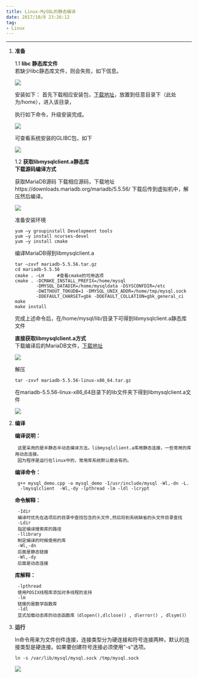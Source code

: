 ```yaml
---
title: Linux-MySQL的静态编译
date: 2017/10/8 23:26:12 
tag:
- Linux
---
```


---

1.  **准备**

    1.1 **libc 静态库文件**  
    若缺少libc静态库文件，则会失败，如下信息。
    
    ![][1]

    安装如下：
    首先下载相应安装包，[下载地址](https://centos.pkgs.org/7/centos-x86_64/glibc-static-2.17-196.el7.x86_64.rpm.html)，放置到任意目录下（此处为/home），进入该目录，

    执行如下命令，升级安装完成。

    ![][2]

    可查看系统安装的GLIBC包，如下

    ![][3]

    1.2 **获取libmysqlclient.a静态库**  
    **下载源码编译方式**

    获取MariaDB源码
    下载相应源码，下载地址https://downloads.mariadb.org/mariadb/5.5.56/ 下载后传到虚拟机中，解压然后编译。
    
    ![][4]

    准备安装环境

        yum –y groupinstall Development tools
        yum –y install ncurses-devel
        yum –y install cmake
    
    编译MariaDB得到libmysqlclient.a

        tar –zxvf mariadb-5.5.56.tar.gz
        cd mariadb-5.5.56
        cmake . –LH		#查看cmake的可用选项
        cmake . -DCMAKE_INSTALL_PREFIX=/home/mysql
                -DMYSQL_DATADIR=/home/mysqldata -DSYSCONFDIR=/etc 
                -DWITHOUT_TOKUDB=1 -DMYSQL_UNIX_ADDR=/home/tmp/mysql.sock 
                -DDEFAULT_CHARSET=gbk -DDEFAULT_COLLATION=gbk_general_ci
        make
        make install
    	
    完成上述命令后，在/home/mysql/lib/目录下可得到libmysqlclient.a静态库文件
    
    **直接获取libmysqlclient.a方式**  
    下载编译后的MariaDB文件，[下载地址](https://downloads.mariadb.org/mariadb/5.5.56/)
    
    ![][5]

    解压

        tar -zxvf mariadb-5.5.56-linux-x86_64.tar.gz

    在mariadb-5.5.56-linux-x86_64目录下的lib文件夹下得到libmysqlclient.a文件
    
    ![][6]

2. **编译**

    **编译说明：**  

        这里采用的是半静态半动态编译方法。libmysqlclient.a库用静态连接，一些常用的库用动态连接。
        因为程序是运行在linux中的，常用库系统默认都会有的。  
    
    **编译命令：**  

        g++ mysql_demo.cpp -o mysql_demo -I/usr/include/mysql -Wl,-dn -L. 
         -lmysqlclient  -Wl,-dy -lpthread -lm -ldl -lcrypt

    **命令解释：**  

        -Idir
        编译时优先在选项后的目录中查找包含的头文件,然后将到系统缺省的头文件目录查找
        -Ldir
        指定编译搜索库的路径
        -llibrary
        制定编译的时候使用的库
        -Wl,-dn
        后面是静态链接
        -Wl,-dy
        后面是动态连接

    **库解释：** 

        -lpthread
        使用POSIX线程库添加对多线程的支持
        -lm 
        链接的是数学函数库
        -ldl
        显式加载动态库的动态函数库（dlopen(),dlclose() , dlerror() , dlsym()）

3.  **运行**

    ln命令用来为文件创件连接，连接类型分为硬连接和符号连接两种，默认的连接类型是硬连接。如果要创建符号连接必须使用"-s"选项。

        ln -s /var/lib/mysql/mysql.sock /tmp/mysql.sock

    ![][7]

[1]: LinuxMySQL静态编译/1.png
[2]: LinuxMySQL静态编译/2.jpg
[3]: LinuxMySQL静态编译/3.png
[4]: LinuxMySQL静态编译/4.png
[5]: LinuxMySQL静态编译/5.jpg
[6]: LinuxMySQL静态编译/6.png
[7]: LinuxMySQL静态编译/7.jpg
